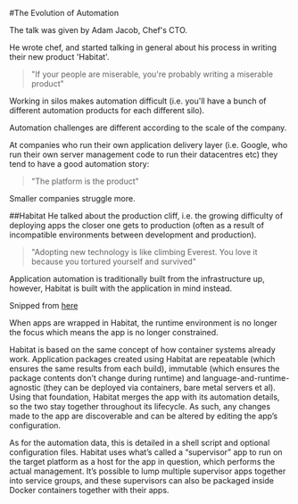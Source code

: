 #The Evolution of Automation

The talk was given by Adam Jacob, Chef's CTO. 

He wrote chef, and started talking in general about his process in writing their new product 'Habitat'.

> "If your people are miserable, you're probably writing a miserable product"

Working in silos makes automation difficult (i.e. you'll have a bunch of different automation products for each different silo). 

Automation challenges are different according to the scale of the company. 

At companies who run their own application delivery layer (i.e. Google, who run their own server management code to run their datacentres etc) they tend to have a good automation story:
> "The platform is the product"

Smaller companies struggle more. 

##Habitat
He talked about the production cliff, i.e. the growing difficulty of deploying apps the closer one gets to production (often as a result of incompatible environments between development and production). 

>"Adopting new technology is like climbing Everest. You love it because you tortured yourself and survived"

Application automation is traditionally built from the infrastructure up, however, Habitat is built with the application in mind instead.

Snipped from [here](http://siliconangle.com/blog/2016/06/14/chef-cooks-up-a-new-open-source-application-automation-project/)

When apps are wrapped in Habitat, the runtime environment is no longer the focus which means the app is no longer constrained.

Habitat is based on the same concept of how container systems already work. Application packages created using Habitat are repeatable (which ensures the same results from each build), immutable (which ensures the package contents don’t change during runtime) and language-and-runtime-agnostic (they can be deployed via containers, bare metal servers et al). Using that foundation, Habitat merges the app with its automation details, so the two stay together throughout its lifecycle. As such, any changes made to the app are discoverable and can be altered by editing the app’s configuration.

As for the automation data, this is detailed in a shell script and optional configuration files. Habitat uses what’s called a “supervisor” app to run on the target platform as a host for the app in question, which performs the actual management. It’s possible to lump multiple supervisor apps together into service groups, and these supervisors can also be packaged inside Docker containers together with their apps.